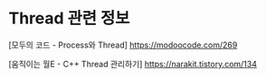 
# Thread 관련 정보


[모두의 코드 - Process와 Thread] <https://modoocode.com/269>

[움직이는 월E - C++ Thread 관리하기] <https://narakit.tistory.com/134>

